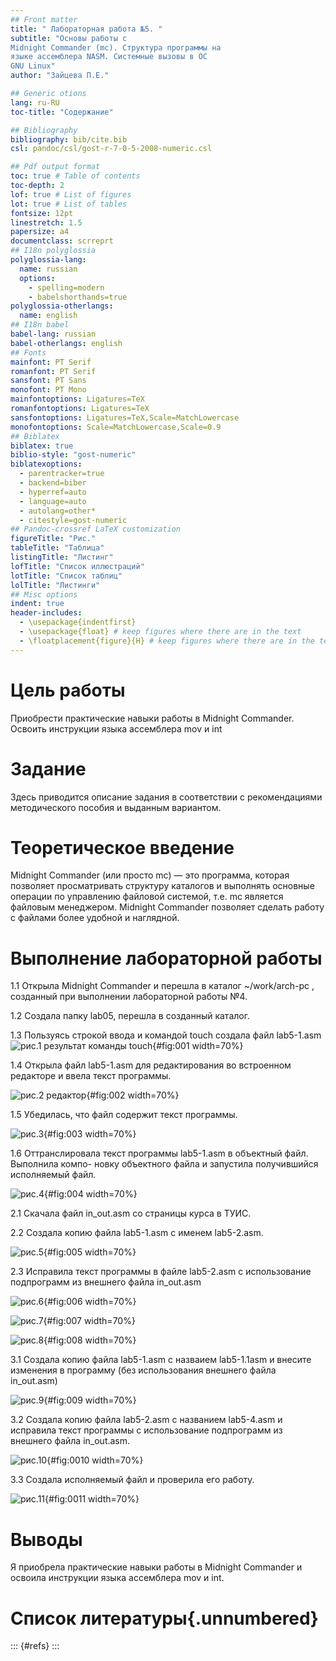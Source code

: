 ```yaml
---
## Front matter
title: " Лабораторная работа №5. "
subtitle: "Основы работы с
Midnight Commander (mc). Структура программы на
языке ассемблера NASM. Системные вызовы в ОС
GNU Linux"
author: "Зайцева П.Е."

## Generic otions
lang: ru-RU
toc-title: "Содержание"

## Bibliography
bibliography: bib/cite.bib
csl: pandoc/csl/gost-r-7-0-5-2008-numeric.csl

## Pdf output format
toc: true # Table of contents
toc-depth: 2
lof: true # List of figures
lot: true # List of tables
fontsize: 12pt
linestretch: 1.5
papersize: a4
documentclass: scrreprt
## I18n polyglossia
polyglossia-lang:
  name: russian
  options:
	- spelling=modern
	- babelshorthands=true
polyglossia-otherlangs:
  name: english
## I18n babel
babel-lang: russian
babel-otherlangs: english
## Fonts
mainfont: PT Serif
romanfont: PT Serif
sansfont: PT Sans
monofont: PT Mono
mainfontoptions: Ligatures=TeX
romanfontoptions: Ligatures=TeX
sansfontoptions: Ligatures=TeX,Scale=MatchLowercase
monofontoptions: Scale=MatchLowercase,Scale=0.9
## Biblatex
biblatex: true
biblio-style: "gost-numeric"
biblatexoptions:
  - parentracker=true
  - backend=biber
  - hyperref=auto
  - language=auto
  - autolang=other*
  - citestyle=gost-numeric
## Pandoc-crossref LaTeX customization
figureTitle: "Рис."
tableTitle: "Таблица"
listingTitle: "Листинг"
lofTitle: "Список иллюстраций"
lotTitle: "Список таблиц"
lolTitle: "Листинги"
## Misc options
indent: true
header-includes:
  - \usepackage{indentfirst}
  - \usepackage{float} # keep figures where there are in the text
  - \floatplacement{figure}{H} # keep figures where there are in the text
---
```


# Цель работы

Приобрести практические навыки работы в Midnight Commander. Освоить инструкции
языка ассемблера mov и int

# Задание

Здесь приводится описание задания в соответствии с рекомендациями
методического пособия и выданным вариантом.

# Теоретическое введение

Midnight Commander (или просто mc) — это программа, которая позволяет просматривать
структуру каталогов и выполнять основные операции по управлению файловой системой,
т.е. mc является файловым менеджером. Midnight Commander позволяет сделать работу с
файлами более удобной и наглядной.

# Выполнение лабораторной работы

1.1 Открыла Midnight Commander и перешла в каталог ~/work/arch-pc , созданный
при выполнении лабораторной работы №4.

1.2 Создала  папку lab05, перешла в созданный каталог.

1.3 Пользуясь строкой ввода и командой touch создала файл lab5-1.asm
![рис.1 результат команды touch](image/l5sk1.png){#fig:001 width=70%}

1.4 Открыла файл lab5-1.asm для редактирования во встроенном редакторе и ввела текст программы.

![рис.2 редактор](image/l5sk2.png){#fig:002 width=70%}

1.5 Убедилась, что файл содержит текст программы.

![рис.3](image/l5sk3.png){#fig:003 width=70%}

1.6  Оттранслировала текст программы lab5-1.asm в объектный файл. Выполнила компо-
новку объектного файла и запустила получившийся исполняемый файл. 

![рис.4](image/l5sk4.png){#fig:004 width=70%}

2.1 Скачала файл in_out.asm со страницы курса в ТУИС.

2.2 Создала копию файла lab5-1.asm с именем lab5-2.asm. 

![рис.5](image/l5sk5.png){#fig:005 width=70%}

2.3 Исправила  текст программы в файле lab5-2.asm с использование подпрограмм из внешнего файла in_out.asm 

![рис.6](image/l5sk6.png){#fig:006 width=70%}

![рис.7](image/l5sk7.png){#fig:007 width=70%}

![рис.8](image/l5sk8.png){#fig:008 width=70%}

3.1 Создала копию файла lab5-1.asm с назваием lab5-1.1asm и внесите изменения в программу (без использования внешнего файла in_out.asm)

![рис.9](image/l5sk9.png){#fig:009 width=70%}

3.2 Создала копию файла lab5-2.asm с названием lab5-4.asm и исправила текст программы с использование подпрограмм из внешнего файла in_out.asm.

![рис.10](image/l5sk10.png){#fig:0010 width=70%}

3.3 Создала исполняемый файл и проверила его работу.

![рис.11](image/l5sk11.png){#fig:0011 width=70%}



# Выводы

Я приобрела практические навыки работы в Midnight Commander и освоила инструкции
языка ассемблера mov и int.

# Список литературы{.unnumbered}

::: {#refs}
:::
